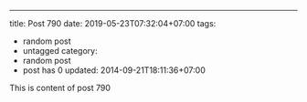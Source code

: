---
title: Post 790
date: 2019-05-23T07:32:04+07:00
tags:
  - random post
  - untagged
category:
  - random post
  - post has 0
updated: 2014-09-21T18:11:36+07:00

This is content of post 790